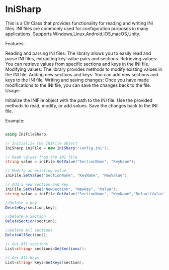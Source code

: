 # IniSharp
This is a C# Class that provides functionality for reading and writing INI  files. INI files are commonly used for configuration purposes in many applications.
Supports Windows,Linux,Android,iOS,macOS,Unity.

Features:

Reading and parsing INI files: The library allows you to easily read and parse INI files, extracting key-value pairs and sections.
Retrieving values: You can retrieve values from specific sections and keys in the INI file.
Modifying values: The library provides methods to modify existing values in the INI file.
Adding new sections and keys: You can add new sections and keys to the INI file.
Writing and saving changes: Once you have made modifications to the INI file, you can save the changes back to the file.
Usage:

Initialize the INIFile object with the path to the INI file.
Use the provided methods to read, modify, or add values.
Save the changes back to the INI file.

Example:
 ```C#

using IniFileSharp;

// Initialize the INIFile object
IniSharp iniFile = new IniSharp("config.ini");

// Read values from the INI file
string value = iniFile.GetValue("SectionName", "KeyName");

// Modify an existing value
iniFile.SetValue("SectionName", "KeyName", "NewValue");

// Add a new section and key
iniFile.SetValue("NewSection", "NewKey", "Value");
string value = iniFile.GetValue("SectionName", "KeyName","DefualtValue");

//Delete a Key
DeleteKey(section,key);

//Delete a Section
DeleteSection(section);

//Delete All Sections
DeleteAllSection();

// Get All sections
List<string> sections=GetSections();

// Get All Keys
List<string> Keys=GetKeys(section);
 ``` 

 
